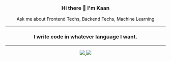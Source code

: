 ### <p align="center"> Hi there 👋 I'm Kaan </p>

<div align="center">
  <p> Ask me about Frontend Techs, Backend Techs, Machine Learning </p>
</div>

---

### <p align="center"> I write code in whatever language I want. </p>

---

<div align="center">
  <a href="https://github.com/kaan-donmez">
    <img src="http://github-profile-summary-cards.vercel.app/api/cards/profile-details?username=kaan-donmez&theme=github_dark" />
  </a>
  <a href="https://github.com/kaan-donmez">
    <img src="https://github-readme-stats.vercel.app/api/top-langs/?username=kaan-donmez&langs_count=10&card_width=800&theme=github_dark&hide_border=true&hide=makefile,cmake,c,html,css,blade,php,c%2B%2B,qmake,scss" />
  </a>
</div>
